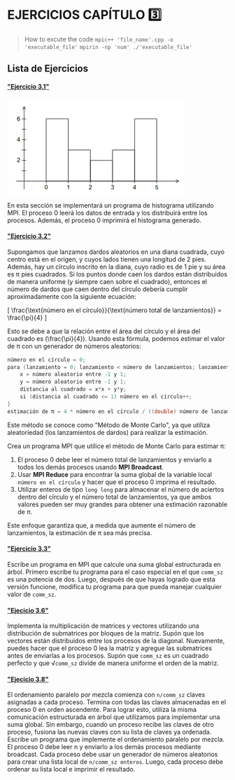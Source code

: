 # EJERCICIOS CAPÍTULO 3️⃣

> How to excute the code
> `mpic++ 'file_name'.cpp -o 'executable_file'`
> `mpirin -np 'num' ./'executable_file'`

## Lista de Ejercicios

#### ["Ejercicio 3.1"](/Lab_01-Cap_3/Ejer_01.cpp)

![Histograma_2.7](/src/Histograma.png)

En esta sección se implementará un programa de histograma utilizando MPI. El proceso 0 leerá los datos de entrada y los distribuirá entre los procesos. Además, el proceso 0 imprimirá el histograma generado.

#### ["Ejercicio 3.2"](/Lab_01-Cap_3/Ejer_02.cpp)

Supongamos que lanzamos dardos aleatorios en una diana cuadrada, cuyo centro está en el origen, y cuyos lados tienen una longitud de 2 pies. Además, hay un círculo inscrito en la diana, cuyo radio es de 1 pie y su área es π pies cuadrados. Si los puntos donde caen los dardos están distribuidos de manera uniforme (y siempre caen sobre el cuadrado), entonces el número de dardos que caen dentro del círculo debería cumplir aproximadamente con la siguiente ecuación:

\[
\frac{\text{número en el círculo}}{\text{número total de lanzamientos}} = \frac{\pi}{4}
\]

Esto se debe a que la relación entre el área del círculo y el área del cuadrado es \(\frac{\pi}{4}\). Usando esta fórmula, podemos estimar el valor de π con un generador de números aleatorios:

```c
número en el círculo = 0;
para (lanzamiento = 0; lanzamiento < número de lanzamientos; lanzamiento++) {
    x = número aleatorio entre -1 y 1;
    y = número aleatorio entre -1 y 1;
    distancia al cuadrado = x*x + y*y;
    si (distancia al cuadrado <= 1) número en el círculo++;
}
estimación de π = 4 * número en el círculo / ((double) número de lanzamientos);
```

Este método se conoce como "Método de Monte Carlo", ya que utiliza aleatoriedad (los lanzamientos de dardos) para realizar la estimación.

Crea un programa MPI que utilice el método de Monte Carlo para estimar π:

1. El proceso 0 debe leer el número total de lanzamientos y enviarlo a todos los demás procesos usando **MPI Broadcast**.
2. Usar **MPI Reduce** para encontrar la suma global de la variable local `número en el círculo` y hacer que el proceso 0 imprima el resultado.
3. Utilizar enteros de tipo `long long` para almacenar el número de aciertos dentro del círculo y el número total de lanzamientos, ya que ambos valores pueden ser muy grandes para obtener una estimación razonable de π.

Este enfoque garantiza que, a medida que aumente el número de lanzamientos, la estimación de π sea más precisa.

#### ["Ejercicio 3.3"](/Lab_01-Cap_3/Ejer_03.cpp)

Escribe un programa en MPI que calcule una suma global estructurada en árbol. Primero escribe tu programa para el caso especial en el que `comm_sz` es una potencia de dos. Luego, después de que hayas logrado que esta versión funcione, modifica tu programa para que pueda manejar cualquier valor de `comm_sz`.

#### ["Ejecicio 3.6"](/Lab_01-Cap_3/Ejer_06.cpp)

Implementa la multiplicación de matrices y vectores utilizando una distribución de submatrices por bloques de la matriz. Supón que los vectores están distribuidos entre los procesos de la diagonal. Nuevamente, puedes hacer que el proceso 0 lea la matriz y agregue las submatrices antes de enviarlas a los procesos. Supón que `comm_sz` es un cuadrado perfecto y que √`comm_sz` divide de manera uniforme el orden de la matriz.

#### ["Ejecicio 3.8"](/Lab_01-Cap_3/Ejer_08.cpp)

El ordenamiento paralelo por mezcla comienza con `n/comm_sz` claves asignadas a cada proceso. Termina con todas las claves almacenadas en el proceso 0 en orden ascendente. Para lograr esto, utiliza la misma comunicación estructurada en árbol que utilizamos para implementar una suma global. Sin embargo, cuando un proceso recibe las claves de otro proceso, fusiona las nuevas claves con su lista de claves ya ordenada. Escribe un programa que implemente el ordenamiento paralelo por mezcla. El proceso 0 debe leer n y enviarlo a los demás procesos mediante broadcast. Cada proceso debe usar un generador de números aleatorios para crear una lista local de `n/comm_sz enteros`. Luego, cada proceso debe ordenar su lista local e imprimir el resultado.
